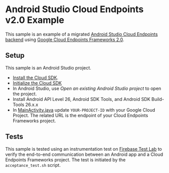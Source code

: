 # Android Studio Cloud Endpoints v2.0 Example

This sample is an example of a migrated [Android Studio Cloud Endpoints backend](https://cloud.google.com/tools/android-studio/app_engine/add_module)
using [Google Cloud Endpoints Frameworks 2.0](https://cloud.google.com/endpoints/docs/frameworks/java/about-cloud-endpoints-frameworks).

## Setup

This sample is an Android Studio project.

* [Install the Cloud SDK](https://cloud.google.com/sdk/docs/).
* [Initialize the Cloud SDK](https://cloud.google.com/sdk/docs/initializing)
* In Android Studio, use *Open an existing Android Studio project* to open the project.
* Install Android API Level 26, Android SDK Tools, and  Android SDK Build-Tools 26.x.x
* In [MainActivity.java](app/src/main/java/com/example/migration/endpoints/app/MainActivity.java)
update `YOUR-PROJECT-ID` with your Google Cloud Project. The related URL is the endpoint
of your Cloud Endpoints Frameworks project.

## Tests

This sample is tested using an instrumentation test on [Firebase Test Lab](https://firebase.google.com/docs/test-lab/)
to verify the end-to-end communication between an Android app and
a Cloud Endpoints Frameworks project. The test is initiated by
the `acceptance_test.sh` script.
